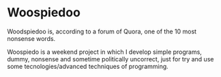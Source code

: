 # Woospiedoo

Woodspiedoo is, according to a forum of Quora, one of the 10 most nonsense words.


Woospiedo is a weekend project in which I develop simple programs, dummy, nonsense and sometime politically uncorrect, just for try and use some tecnologies/advanced techniques of programming.

